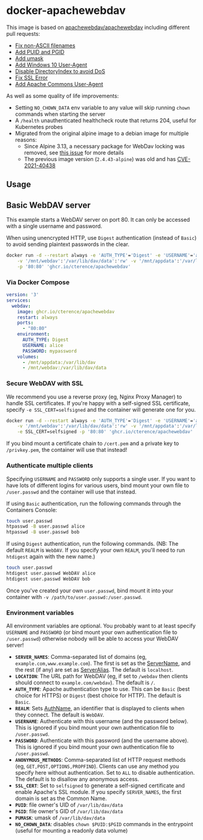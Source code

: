 # docker-apachewebdav

This image is based on [apachewebdav/apachewebdav](https://github.com/mgutt/docker-apachewebdav) including different pull requests:

- [Fix non-ASCII filenames](https://github.com/BytemarkHosting/docker-webdav/pull/20)
- [Add PUID and PGID](https://github.com/BytemarkHosting/docker-webdav/pull/28)
- [Add umask](https://github.com/noodlefighter/docker-webdav/pull/1)
- [Add Windows 10 User-Agent](https://github.com/BytemarkHosting/docker-webdav/pull/11)
- [Disable DirectoryIndex to avoid DoS](https://github.com/BytemarkHosting/docker-webdav/pull/21)
- [Fix SSL Error](https://github.com/BytemarkHosting/docker-webdav/pull/23)
- [Add Apache Commons User-Agent](https://github.com/BytemarkHosting/docker-webdav/pull/25)

As well as some quality of life improvements:

- Setting `NO_CHOWN_DATA` env variable to any value will skip running `chown` commands when starting the server
- A `/health` unauthenticated healthcheck route that returns 204, useful for Kubernetes probes
- Migrated from the original alpine image to a debian image for multiple reasons:
  - Since Alpine 3.13, a necessary package for WebDav locking was removed, see [this issue](https://gitlab.alpinelinux.org/alpine/aports/-/issues/13112) for more details
  - The previous image version (`2.4.43-alpine`) was old and has [CVE-2021-40438](https://nvd.nist.gov/vuln/detail/cve-2021-40438)

## Usage

## Basic WebDAV server

This example starts a WebDAV server on port 80. It can only be accessed with a single username and password.

When using unencrypted HTTP, use `Digest` authentication (instead of `Basic`) to avoid sending plaintext passwords in the clear.

```bash
docker run -d --restart always -e 'AUTH_TYPE'='Digest' -e 'USERNAME'='alice' -e 'PASSWORD'='mypassword' \
    -v '/mnt/webdav':'/var/lib/dav/data':'rw' -v '/mnt/appdata':'/var/lib/dav':'rw' \
    -p '80:80' 'ghcr.io/cterence/apachewebdav'
```

### Via Docker Compose

```yaml
version: '3'
services:
  webdav:
    image: ghcr.io/cterence/apachewebdav
    restart: always
    ports:
      - "80:80"
    environment:
      AUTH_TYPE: Digest
      USERNAME: alice
      PASSWORD: mypassword
    volumes:
      - /mnt/appdata:/var/lib/dav
      - /mnt/webdav:/var/lib/dav/data
```

### Secure WebDAV with SSL

We recommend you use a reverse proxy (eg, Nginx Proxy Manager) to handle SSL certificates. If you're happy with a self-signed SSL certificate, specify `-e SSL_CERT=selfsigned` and the container will generate one for you.

```bash
docker run -d --restart always -e 'AUTH_TYPE'='Digest' -e 'USERNAME'='alice' -e 'PASSWORD'='mypassword' \
    -v '/mnt/webdav':'/var/lib/dav/data':'rw' -v '/mnt/appdata':'/var/lib/dav':'rw' \
    -e SSL_CERT=selfsigned -p '80:80' 'ghcr.io/cterence/apachewebdav'
```

If you bind mount a certificate chain to `/cert.pem` and a private key to `/privkey.pem`, the container will use that instead!

### Authenticate multiple clients

Specifying `USERNAME` and `PASSWORD` only supports a single user. If you want to have lots of different logins for various users, bind mount your own file to `/user.passwd` and the container will use that instead.

If using `Basic` authentication, run the following commands through the Containers Console:

```bash
touch user.passwd
htpasswd -B user.passwd alice
htpasswd -B user.passwd bob

```

If using `Digest` authentication, run the following commands. (NB: The default `REALM` is `WebDAV`. If you specify your own `REALM`, you'll need to run `htdigest` again with the new name.)

```bash
touch user.passwd
htdigest user.passwd WebDAV alice
htdigest user.passwd WebDAV bob

```

Once you've created your own `user.passwd`, bind mount it into your container with `-v /path/to/user.passwd:/user.passwd`.

### Environment variables

All environment variables are optional. You probably want to at least specify `USERNAME` and `PASSWORD` (or bind mount your own authentication file to `/user.passwd`) otherwise nobody will be able to access your WebDAV server!

- **`SERVER_NAMES`**: Comma-separated list of domains (eg, `example.com,www.example.com`). The first is set as the [ServerName](https://httpd.apache.org/docs/current/mod/core.html#servername), and the rest (if any) are set as [ServerAlias](https://httpd.apache.org/docs/current/mod/core.html#serveralias). The default is `localhost`.
- **`LOCATION`**: The URL path for WebDAV (eg, if set to `/webdav` then clients should connect to `example.com/webdav`). The default is `/`.
- **`AUTH_TYPE`**: Apache authentication type to use. This can be `Basic` (best choice for HTTPS) or `Digest` (best choice for HTTP). The default is `Basic`.
- **`REALM`**: Sets [AuthName](https://httpd.apache.org/docs/current/mod/mod_authn_core.html#authname), an identifier that is displayed to clients when they connect. The default is `WebDAV`.
- **`USERNAME`**: Authenticate with this username (and the password below). This is ignored if you bind mount your own authentication file to `/user.passwd`.
- **`PASSWORD`**: Authenticate with this password (and the username above). This is ignored if you bind mount your own authentication file to `/user.passwd`.
- **`ANONYMOUS_METHODS`**: Comma-separated list of HTTP request methods (eg, `GET,POST,OPTIONS,PROPFIND`). Clients can use any method you specify here without authentication. Set to `ALL` to disable authentication. The default is to disallow any anonymous access.
- **`SSL_CERT`**: Set to `selfsigned` to generate a self-signed certificate and enable Apache's SSL module. If you specify `SERVER_NAMES`, the first domain is set as the Common Name.
- **`PUID`**: file owner's UID of `/var/lib/dav/data`
- **`PGID`**: file owner's GID of `/var/lib/dav/data`
- **`PUMASK`**: umask of `/var/lib/dav/data`
- **`NO_CHOWN_DATA`**: disables `chown $PUID:$PGID` commands in the entrypoint (useful for mounting a readonly data volume)
